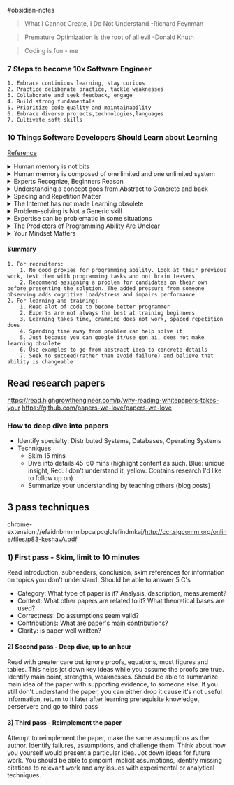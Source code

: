 #obsidian-notes

> What I Cannot Create, I Do Not Understand -Richard Feynman

> Premature Optimization is the root of all evil -Donald Knuth

> Coding is fun - me
### 7 Steps to become 10x Software Engineer
	1. Embrace continious learning, stay curious
	2. Practice deliberate practice, tackle weaknesses
	3. Collaborate and seek feedback, engage
	4. Build strong fundamentals
	5. Prioritize code quality and maintainability
	6. Embrace diverse projects,technologies,languages
	7. Cultivate soft skills

### 10 Things Software Developers Should Learn about Learning

[Reference](https://cacm.acm.org/magazines/2024/1/278891-10-things-software-developers-should-learn-about-learning/fulltext?utm_campaign=database-fundamentals&utm_medium=newsletter&utm_source=newsletter.programmingdigest.net)

<details>
  <summary>Human memory is not bits</summary>
  <p>Human memory is unreliable, but great for problem solving. Pathways connect, "aha" moment", sometimes when stepping away from the problem</p>
</details>
<details>
  <summary>Human memory is composed of one limited and one unlimited system</summary>
  	Cognitive load: intrinsic and extraneous
  	Easier to understand a diagram versus if it was just an english description
</details>
<details>
  <summary>Experts Recognize, Beginners Reason</summary>
  <p> Pattern matching, less cognitive load
  Reading and working with more code increase programming proficiency</p>

</details>
<details>
  <summary>Understanding a concept goes from Abstract to Concrete and back</summary>
  	1. Abstract features to concrete details
  	2. Beginners focus on the concrete details (exact syntax) while experts focus on abstract features, understand and predicts the details while learning it.
  	3. When learning a new concept, use a bit of both
  	4. Unpack from abstract to concrete and then repack it to abstract
</details>
<details>
  <summary>Spacing and Repetition Matter</summary>
	1. Problem solving involves 2 steps:
		1. Matching a concept to the problem that it solves
		2. Applying that concept
	2. Common problem is solving problems but being told already what concept to use. Brain needs rest to consolidate information, randomize the types of problems to build long-term memory
	3. 90 minutes of learning max, 20 mins of rest at least
</details>
<details>
  <summary>The Internet has not made Learning obsolete</summary>
	1. Brain needs to build connections to remember. Internet provided information is remembered less
</details>
<details>
  <summary>Problem-solving is Not a Generic skill</summary>
	1. Skills like chess, music, cognitive training does not influence problem solving. Inability to transfer problem-solving skills is why "brain training" does not work to developing intelligence
	2. One exception is spacial skills (like rotating tetris pieces in your mind)
	3. Ultimately, don't use brain teasers to test for programming ability, assess their programming ability
</details>
<details>
  <summary>Expertise can be problematic in some situations</summary>
	1. Expertise-reversal effect: hints/guides for beginners hinder experts
	2. Expertise blind-spot problem: experts don't realize beginners think differently. Overcome this by listening to what beginners currently know
	3. Beginners learn more from beginner-oriented learnings or from a peer whom bridges gap between beginners and experts
</details>
<details>
  <summary>The Predictors of Programming Ability Are Unclear</summary>
	1. Learning programming: "You're born with it" vs "10,000 hours of work". Both are wrong
	2. gender, age, school major, race, performance in math, prior experience with programming language, preferences for humanties or science, intelligence all fail to predict programming ability. Conclusion: there are no reliable "candidate profile" to screen candidates for programming ability
</details>
<details>
  <summary>Your Mindset Matters</summary>
	1. Either born with it or not
	2. Fixed vs growth mindset
	3. Neither are completely true: Everyone can learn physics even if they're not good enough but you won't win Nobel Peace Prize no matter how much you practiced 
	4. Difficult to change someone's mindset to be more growth oriented
	5. 2 misconceptions on how to promote growth mindset that fail:
		1. Rewarding effort over performance. Praising is not helpful, learners know when they are not progressing. Praise only when learners is using correct strategies and on path to success.
		2. Starting a task with a growth mindset but becoming more fixed when faced with setbacks/failures. Must practice overcoming failures to promote growth mindset
	6. Goal Oriented: "Approach" vs "Avoidance" goal orientation. Take on challenges, seek help, work hard, embrace failures and learn from them
	7. For mentors: provide honest feedback, praise areas where learners are progressing, accept that they'll make mistakes
	8. For learners: Reflect on improved skills, accept that growth mindset will turn to fixed in face of failure but can be redeveloped and made stronger with practice, take a break when you feel like quitting
</details>

#### Summary
	1. For recruiters:
		1. No good proxies for programming ability. Look at their previous work, test them with programming tasks and not brain teasers
		2. Recommend assigning a problem for candidates on their own before presenting the solution. The added pressure from someone observing adds cognitive load/stress and impairs performance
	2. For learning and training:
		1. Read alot of code to become better programmer
		2. Experts are not always the best at training beginners
		3. Learning takes time, cramming does not work, spaced repetition does
		4. Spending time away from problem can help solve it
		5. Just because you can google it/use gen ai, does not make learning obsolete
		6. Use examples to go from abstract idea to concrete details
		7. Seek to succeed(rather than avoid failure) and believe that ability is changeable
	


## Read research papers
https://read.highgrowthengineer.com/p/why-reading-whitepapers-takes-your
https://github.com/papers-we-love/papers-we-love

### How to deep dive into papers
- Identify specialty: Distributed Systems, Databases, Operating Systems
- Techniques
	- Skim 15 mins
	- Dive into details 45-60 mins (highlight content as such. Blue: unique insight, Red: I don't understand it, yellow: Contains research I'd like to follow up on)
	- Summarize your understanding by teaching others (blog posts)

## 3 pass techniques
chrome-extension://efaidnbmnnnibpcajpcglclefindmkaj/http://ccr.sigcomm.org/online/files/p83-keshavA.pdf
### 1) First pass - Skim, limit to 10 minutes
Read introduction, subheaders, conclusion, skim references for information on topics you don't understand. 
Should be able to answer 5 C's
- Category: What type of paper is it? Analysis, description, measurement?
- Context: What other papers are related to it? What theoretical bases are used?
- Correctness: Do assumptions seem valid?
- Contributions: What are paper's main contributions?
- Clarity: is paper well written?
#### 2) Second pass - Deep dive, up to an hour
Read with greater care but ignore proofs, equations, most figures and tables. This helps jot down key ideas while you assume the proofs are true.
Identify main point, strengths, weaknesses.
Should be able to summarize main idea of the paper with supporting evidence, to someone else.
If you still don't understand the paper, you can either drop it cause it's not useful information, return to it later after learning prerequisite knowledge, perservere and go to third pass

#### 3) Third pass - Reimplement the paper
Attempt to reimplement the paper, make the same assumptions as the author. Identify failures, assumptions, and challenge them. Think about how you yourself would present a particular idea. Jot down ideas for future work. 
You should be able to pinpoint implicit assumptions, identify missing citations to relevant work and any issues with experimental or analytical techniques. 



